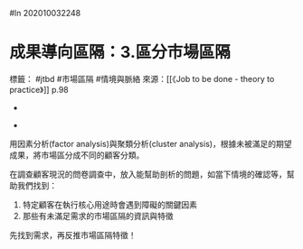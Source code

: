 #ln 202010032248
# 成果導向區隔：3.區分市場區隔
標籤： #jtbd #市場區隔 #情境與脈絡 
來源：[[《Job to be done - theory to practice》]] p.98

-

>

-

用因素分析(factor analysis)與聚類分析(cluster analysis)，根據未被滿足的期望成果，將市場區分成不同的顧客分類。

在調查顧客現況的問卷調查中，放入能幫助剖析的問題，如當下情境的確認等，幫助我們找到：
1. 特定顧客在執行核心用途時會遇到障礙的關鍵因素
3. 那些有未滿足需求的市場區隔的資訊與特徵

先找到需求，再反推市場區隔特徵！